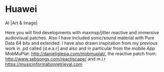 # Huawei
AI |Art & Image|

Here you will find developments with maxmsp/jitter reactive and immersive audiovisual patches. Also I have included sonic/sound material with Pure Data 64 bits and extended.
I have also drawn inspiration from my previous work in .pd called [d.e.a.r] and also and in particular from the mobile App MobMuPlat: http://danieliglesia.com/mobmuplat/, the reactive patch from: http://www.sebsongs.com/reactiscape/ and m.i.r https://musicinformationretrieval.com
